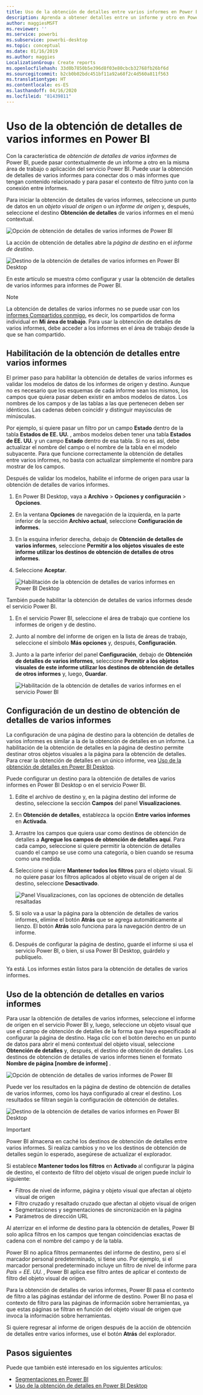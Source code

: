 ```yaml
---
title: Uso de la obtención de detalles entre varios informes en Power BI Desktop
description: Aprenda a obtener detalles entre un informe y otro en Power BI Desktop
author: maggiesMSFT
ms.reviewer: ''
ms.service: powerbi
ms.subservice: powerbi-desktop
ms.topic: conceptual
ms.date: 01/16/2019
ms.author: maggies
LocalizationGroup: Create reports
ms.openlocfilehash: 33d0b7850b5e396d8f03e80cbcb32768fb26bf6d
ms.sourcegitcommit: b2cb0b02bdc451bf11a92a68f2c4d560a811f563
ms.translationtype: HT
ms.contentlocale: es-ES
ms.lasthandoff: 04/16/2020
ms.locfileid: "81439811"
---
```

# <a name="use-cross-report-drillthrough-in-power-bi"></a>Uso de la obtención de detalles de varios informes en Power BI

Con la característica de *obtención de detalles de varios informes* de Power BI, puede pasar contextualmente de un informe a otro en la misma área de trabajo o aplicación del servicio Power BI. Puede usar la obtención de detalles de varios informes para conectar dos o más informes que tengan contenido relacionado y para pasar el contexto de filtro junto con la conexión entre informes. 

Para iniciar la obtención de detalles de varios informes, seleccione un punto de datos en un *objeto visual de origen* o un *informe de origen* y, después, seleccione el destino **Obtención de detalles** de varios informes en el menú contextual. 

![Opción de obtención de detalles de varios informes de Power BI](media/desktop-cross-report-drill-through/cross-report-drill-through-01.png)

La acción de obtención de detalles abre la *página de destino* en el *informe de destino*. 

![Destino de la obtención de detalles de varios informes en Power BI Desktop](media/desktop-cross-report-drill-through/cross-report-drill-through-01a.png)

En este artículo se muestra cómo configurar y usar la obtención de detalles de varios informes para informes de Power BI.

> [!NOTE]
> La obtención de detalles de varios informes no se puede usar con los [informes Compartidos conmigo](service-share-dashboards.md#share-a-dashboard-or-report), es decir, los compartidos de forma individual en **Mi área de trabajo**. Para usar la obtención de detalles de varios informes, debe acceder a los informes en el área de trabajo desde la que se han compartido.

## <a name="enable-cross-report-drillthrough"></a>Habilitación de la obtención de detalles entre varios informes

El primer paso para habilitar la obtención de detalles de varios informes es validar los modelos de datos de los informes de origen y destino. Aunque no es necesario que los esquemas de cada informe sean los mismos, los campos que quiera pasar deben existir en ambos modelos de datos. Los nombres de los campos y de las tablas a las que pertenecen deben ser idénticos. Las cadenas deben coincidir y distinguir mayúsculas de minúsculas.

Por ejemplo, si quiere pasar un filtro por un campo **Estado** dentro de la tabla **Estados de EE. UU.** , ambos modelos deben tener una tabla **Estados de EE. UU.** y un campo **Estado** dentro de esa tabla. Si no es así, debe actualizar el nombre del campo o el nombre de la tabla en el modelo subyacente. Para que funcione correctamente la obtención de detalles entre varios informes, no basta con actualizar simplemente el nombre para mostrar de los campos.

Después de validar los modelos, habilite el informe de origen para usar la obtención de detalles de varios informes. 

1. En Power BI Desktop, vaya a **Archivo** > **Opciones y configuración** > **Opciones**. 
1. En la ventana **Opciones** de navegación de la izquierda, en la parte inferior de la sección **Archivo actual**, seleccione **Configuración de informes**. 
1. En la esquina inferior derecha, debajo de **Obtención de detalles de varios informes**, seleccione **Permitir a los objetos visuales de este informe utilizar los destinos de obtención de detalles de otros informes**. 
1. Seleccione **Aceptar**. 
   
   ![Habilitación de la obtención de detalles de varios informes en Power BI Desktop](media/desktop-cross-report-drill-through/cross-report-drill-through-02.png)

También puede habilitar la obtención de detalles de varios informes desde el servicio Power BI.
1. En el servicio Power BI, seleccione el área de trabajo que contiene los informes de origen y de destino.
1. Junto al nombre del informe de origen en la lista de áreas de trabajo, seleccione el símbolo **Más opciones** y, después, **Configuración**. 
1. Junto a la parte inferior del panel **Configuración**, debajo de **Obtención de detalles de varios informes**, seleccione **Permitir a los objetos visuales de este informe utilizar los destinos de obtención de detalles de otros informes** y, luego, **Guardar**.
   
   ![Habilitación de la obtención de detalles de varios informes en el servicio Power BI](media/desktop-cross-report-drill-through/cross-report-drill-through-02a.png)

## <a name="set-up-a-cross-report-drillthrough-target"></a>Configuración de un destino de obtención de detalles de varios informes

La configuración de una página de destino para la obtención de detalles de varios informes es similar a la de la obtención de detalles en un informe. La habilitación de la obtención de detalles en la página de destino permite destinar otros objetos visuales a la página para la obtención de detalles. Para crear la obtención de detalles en un único informe, vea [Uso de la obtención de detalles en Power BI Desktop](desktop-drillthrough.md).

Puede configurar un destino para la obtención de detalles de varios informes en Power BI Desktop o en el servicio Power BI. 
1. Edite el archivo de destino y, en la página destino del informe de destino, seleccione la sección **Campos** del panel **Visualizaciones**. 
1. En **Obtención de detalles**, establezca la opción **Entre varios informes** en **Activada**. 
1. Arrastre los campos que quiera usar como destinos de obtención de detalles a **Agregue los campos de obtención de detalles aquí**. Para cada campo, seleccione si quiere permitir la obtención de detalles cuando el campo se use como una categoría, o bien cuando se resuma como una medida. 
1. Seleccione si quiere **Mantener todos los filtros** para el objeto visual. Si no quiere pasar los filtros aplicados al objeto visual de origen al de destino, seleccione **Desactivado**.
   
   ![Panel Visualizaciones, con las opciones de obtención de detalles resaltadas](media/desktop-cross-report-drill-through/cross-report-drill-through-03.png)
   
1. Si solo va a usar la página para la obtención de detalles de varios informes, elimine el botón **Atrás** que se agrega automáticamente al lienzo. El botón **Atrás** solo funciona para la navegación dentro de un informe. 
1. Después de configurar la página de destino, guarde el informe si usa el servicio Power BI, o bien, si usa Power BI Desktop, guárdelo y publíquelo.

Ya está. Los informes están listos para la obtención de detalles de varios informes. 

## <a name="use-cross-report-drillthrough"></a>Uso de la obtención de detalles en varios informes

Para usar la obtención de detalles de varios informes, seleccione el informe de origen en el servicio Power BI y, luego, seleccione un objeto visual que use el campo de obtención de detalles de la forma que haya especificado al configurar la página de destino. Haga clic con el botón derecho en un punto de datos para abrir el menú contextual del objeto visual, seleccione **Obtención de detalles** y, después, el destino de obtención de detalles. Los destinos de obtención de detalles de varios informes tienen el formato **Nombre de página [nombre de informe]** .

![Opción de obtención de detalles de varios informes de Power BI](media/desktop-cross-report-drill-through/cross-report-drill-through-01.png)

Puede ver los resultados en la página de destino de obtención de detalles de varios informes, como los haya configurado al crear el destino. Los resultados se filtran según la configuración de obtención de detalles.

![Destino de la obtención de detalles de varios informes en Power BI Desktop](media/desktop-cross-report-drill-through/cross-report-drill-through-01a.png)

> [!IMPORTANT]
> Power BI almacena en caché los destinos de obtención de detalles entre varios informes. Si realiza cambios y no ve los destinos de obtención de detalles según lo esperado, asegúrese de actualizar el explorador. 

Si establece **Mantener todos los filtros** en **Activado** al configurar la página de destino, el contexto de filtro del objeto visual de origen puede incluir lo siguiente: 

- Filtros de nivel de informe, página y objeto visual que afectan al objeto visual de origen 
- Filtro cruzado y resaltado cruzado que afectan al objeto visual de origen 
- Segmentaciones y segmentaciones de sincronización en la página
- Parámetros de dirección URL

Al aterrizar en el informe de destino para la obtención de detalles, Power BI solo aplica filtros en los campos que tengan coincidencias exactas de cadena con el nombre del campo y de la tabla. 

Power BI no aplica filtros permanentes del informe de destino, pero sí el marcador personal predeterminado, si tiene uno. Por ejemplo, si el marcador personal predeterminado incluye un filtro de nivel de informe para *País = EE. UU.* , Power BI aplica ese filtro antes de aplicar el contexto de filtro del objeto visual de origen. 

Para la obtención de detalles de varios informes, Power BI pasa el contexto de filtro a las páginas estándar del informe de destino. Power BI no pasa el contexto de filtro para las páginas de información sobre herramientas, ya que estas páginas se filtran en función del objeto visual de origen que invoca la información sobre herramientas.

Si quiere regresar al informe de origen después de la acción de obtención de detalles entre varios informes, use el botón **Atrás** del explorador. 

## <a name="next-steps"></a>Pasos siguientes

Puede que también esté interesado en los siguientes artículos:

- [Segmentaciones en Power BI](visuals/power-bi-visualization-slicers.md)
- [Uso de la obtención de detalles en Power BI Desktop](desktop-drillthrough.md)

